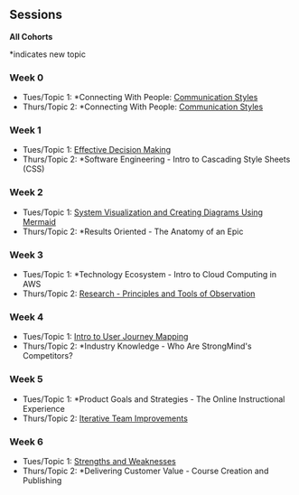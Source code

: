 ## Sessions
**All Cohorts**

*indicates new topic

### Week 0
* Tues/Topic 1: *Connecting With People: [Communication Styles](../topics/communication_styles.md)
* Thurs/Topic 2: *Connecting With People: [Communication Styles](../topics/communication_styles.md)

### Week 1
* Tues/Topic 1: [Effective Decision Making](.../topics/effective_decision_making.md)
* Thurs/Topic 2: *Software Engineering - Intro to Cascading Style Sheets (CSS)

### Week 2
* Tues/Topic 1: [System Visualization and Creating Diagrams Using Mermaid](.../topics/system_visualization.md)
* Thurs/Topic 2: *Results Oriented - The Anatomy of an Epic

### Week 3
* Tues/Topic 1: *Technology Ecosystem - Intro to Cloud Computing in AWS
* Thurs/Topic 2: [Research - Principles and Tools of Observation](.../topics/tools_for_observation.md)

### Week 4
* Tues/Topic 1: [Intro to User Journey Mapping](.../topics/intro-to-user-journey-mapping.md)
* Thurs/Topic 2: *Industry Knowledge - Who Are StrongMind's Competitors?

### Week 5
* Tues/Topic 1: *Product Goals and Strategies - The Online Instructional Experience
* Thurs/Topic 2: [Iterative Team Improvements](.../topics/iterative_team_improvement.md)

### Week 6
* Tues/Topic 1: [Strengths and Weaknesses](.../topics/strengths-and-weaknesses.md)
* Thurs/Topic 2: *Delivering Customer Value - Course Creation and Publishing

